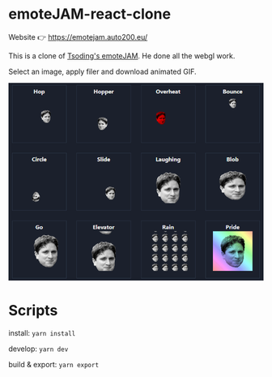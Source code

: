 # emoteJAM-react-clone

Website 👉 https://emotejam.auto200.eu/

This is a clone of [Tsoding's emoteJAM](https://github.com/tsoding/emoteJAM). He done all the webgl work.

Select an image, apply filer and download animated GIF.

<img src="filters.gif" alt="filters">

# Scripts

install:
`yarn install`

develop:
`yarn dev`

build & export:
`yarn export`
